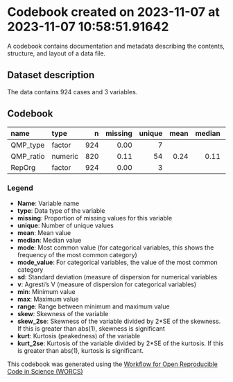 Codebook created on 2023-11-07 at 2023-11-07 10:58:51.91642
================

A codebook contains documentation and metadata describing the contents,
structure, and layout of a data file.

## Dataset description

The data contains 924 cases and 3 variables.

## Codebook

| name      | type    |   n | missing | unique | mean | median |   mode | mode_value |  sd |    v |  min |  max | range | skew | skew_2se | kurt | kurt_2se |
|:----------|:--------|----:|--------:|-------:|-----:|-------:|-------:|:-----------|----:|-----:|-----:|-----:|------:|-----:|---------:|-----:|---------:|
| QMP_type  | factor  | 924 |    0.00 |      7 |      |        | 154.00 | Definition |     | 0.83 |      |      |       |      |          |      |          |
| QMP_ratio | numeric | 820 |    0.11 |     54 | 0.24 |   0.11 |   0.11 |            | 0.3 |      | 0.01 | 0.99 |  0.99 | 1.16 |     6.77 | 0.36 |     1.06 |
| RepOrg    | factor  | 924 |    0.00 |      3 |      |        | 462.00 | Original   |     | 0.50 |      |      |       |      |          |      |          |

### Legend

- **Name**: Variable name
- **type**: Data type of the variable
- **missing**: Proportion of missing values for this variable
- **unique**: Number of unique values
- **mean**: Mean value
- **median**: Median value
- **mode**: Most common value (for categorical variables, this shows the
  frequency of the most common category)
- **mode_value**: For categorical variables, the value of the most
  common category
- **sd**: Standard deviation (measure of dispersion for numerical
  variables
- **v**: Agresti’s V (measure of dispersion for categorical variables)
- **min**: Minimum value
- **max**: Maximum value
- **range**: Range between minimum and maximum value
- **skew**: Skewness of the variable
- **skew_2se**: Skewness of the variable divided by 2\*SE of the
  skewness. If this is greater than abs(1), skewness is significant
- **kurt**: Kurtosis (peakedness) of the variable
- **kurt_2se**: Kurtosis of the variable divided by 2\*SE of the
  kurtosis. If this is greater than abs(1), kurtosis is significant.

This codebook was generated using the [Workflow for Open Reproducible
Code in Science (WORCS)](https://osf.io/zcvbs/)
